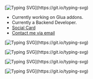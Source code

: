 [![Typing SVG](https://readme-typing-svg.herokuapp.com?font=Fira+Code&pause=1000&color=F7990F&multiline=true&width=435&lines=local+eishius+%3D+%22cringe%22;Welcome+to+my+GitHub!)](https://git.io/typing-svg)

- Currently working on Glua addons.
- Currently a Backend Developer.
- [Social Card](https://eishius.carrd.co)
- [Contact me via email](eishiusmain@gmail.com)

[![Typing SVG](https://readme-typing-svg.herokuapp.com?font=Fira+CodeCode&duration=2200&pause=4100&color=F7C041&multiline=true&width=220&lines=Loading+Languages...)](https://git.io/typing-svg)

[![Typing SVG](https://readme-typing-svg.herokuapp.com?font=Fira+Code&duration=1500&pause=400&color=14CBF7&multiline=true&width=240&height=160&lines=C%23%3A+Loaded!;C%2B%2B%3A+Loaded!;Lua%3A+Loaded!;JavaScript%3A+Loaded!;Java%3A+Loaded!)](https://git.io/typing-svg)

[![Typing SVG](https://readme-typing-svg.herokuapp.com?font=Fira+Code&duration=2200&pause=4000&color=F7C937&multiline=true&width=200&lines=Loading+Tools...)](https://git.io/typing-svg)


[![Typing SVG](https://readme-typing-svg.herokuapp.com?font=Fira+Code&duration=2200&pause=400&color=1EC5F7&center=false&multiline=true&width=435&height=82&lines=Visual+Studio+Code%3A+Loaded!;Visual+Studio+2022%3A+Loaded!;Sublime+Editor%3A+Loaded!)](https://git.io/typing-svg)
